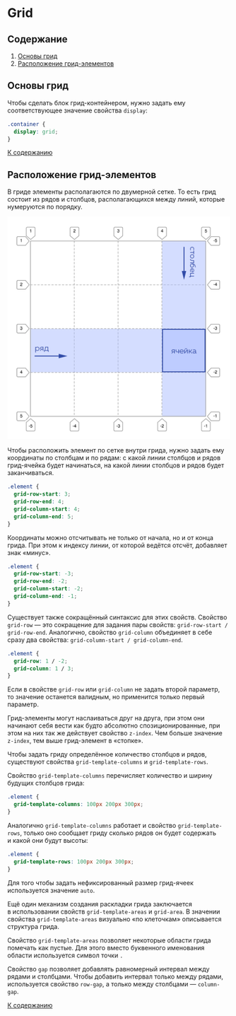 # Grid

## Содержание

1. [Основы грид](#основы-грид)
2. [Расположение грид-элементов](#расположение-грид-элементов)

## Основы грид

Чтобы сделать блок грид-контейнером, нужно задать ему соответствующее значение свойства `display`:

```css
.container {
  display: grid;
}
```

[К содержанию](#содержание)

## Расположение грид-элементов

В гриде элементы располагаются по двумерной сетке. То есть грид состоит из рядов и столбцов, располагающихся между линий, которые нумеруются по порядку.

![Схема двумерной сетки](https://github.com/Holiden/Library/blob/master/assets/css/2.png)

Чтобы расположить элемент по сетке внутри грида, нужно задать ему координаты по столбцам и по рядам: с какой линии столбцов и рядов грид-ячейка будет начинаться, на какой линии столбцов и рядов будет заканчиваться.

```css
.element {
  grid-row-start: 3;
  grid-row-end: 4;
  grid-column-start: 4;
  grid-column-end: 5;
}
```

Координаты можно отсчитывать не только от начала, но и от конца грида. При этом к индексу линии, от которой ведётся отсчёт, добавляет знак «минус».

```css
.element {
  grid-row-start: -3;
  grid-row-end: -2;
  grid-column-start: -2;
  grid-column-end: -1;
}
```

Существует также сокращённый синтаксис для этих свойств. Свойство `grid-row` — это сокращение для задания пары свойств: `grid-row-start / grid-row-end`. Аналогично, свойство `grid-column` объединяет в себе сразу два свойства: `grid-column-start / grid-column-end`.

```css
.element {
  grid-row: 1 / -2;
  grid-column: 1 / 3;
}
```

Если в свойстве `grid-row` или `grid-column` не задать второй параметр, то значение останется валидным, но применится только первый параметр.

Грид-элементы могут наслаиваться друг на друга, при этом они начинают себя вести как будто абсолютно спозиционированные, при этом на них так же действует свойство `z-index`. Чем больше значение `z-index`, тем выше грид-элемент в «стопке».

Чтобы задать гриду определённое количество столбцов и рядов, существуют свойства `grid-template-columns` и `grid-template-rows`.

Свойство `grid-template-columns` перечисляет количество и ширину будущих столбцов грида:

```css
.element {
  grid-template-columns: 100px 200px 300px;
}
```

Аналогично `grid-template-columns` работает и свойство `grid-template-rows`, только оно сообщает гриду сколько рядов он будет содержать и какой они будут высоты:

```css
.element {
  grid-template-rows: 100px 200px 300px;
}
```

Для того чтобы задать нефиксированный размер грид-ячеек используется значение `auto`.

Ещё один механизм создания раскладки грида заключается в использовании свойств `grid-template-areas` и `grid-area`. В значении свойства `grid-template-areas` визуально «по клеточкам» описывается структура грида.

Свойство `grid-template-areas` позволяет некоторые области грида помечать как пустые. Для этого вместо буквенного именования области используется символ точки `.`

Свойство `gap` позволяет добавлять равномерный интервал между рядами и столбцами. Чтобы добавить интервал только между рядами, используется свойство `row-gap`, а только между столбцами — `column-gap`.

[К содержанию](#содержание)
